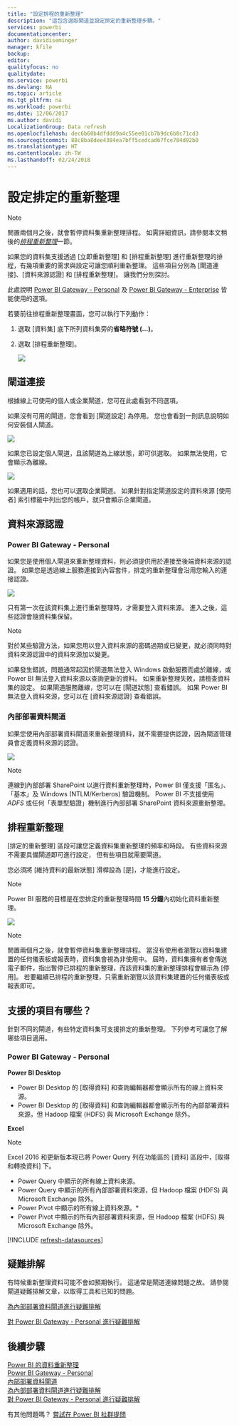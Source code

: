 ```yaml
---
title: "設定排程的重新整理"
description: "這包含選取閘道並設定排定的重新整理步驟。"
services: powerbi
documentationcenter: 
author: davidiseminger
manager: kfile
backup: 
editor: 
qualityfocus: no
qualitydate: 
ms.service: powerbi
ms.devlang: NA
ms.topic: article
ms.tgt_pltfrm: na
ms.workload: powerbi
ms.date: 12/06/2017
ms.author: davidi
LocalizationGroup: Data refresh
ms.openlocfilehash: dec6b60b4dfddd9a4c55ee01cb7b9dc6b8c71cd3
ms.sourcegitcommit: 88c8ba8dee4384ea7bff5cedcad67fce784d92b0
ms.translationtype: HT
ms.contentlocale: zh-TW
ms.lasthandoff: 02/24/2018
---
```

# <a name="configuring-scheduled-refresh"></a>設定排定的重新整理

>[!NOTE]
>閒置兩個月之後，就會暫停資料集重新整理排程。 如需詳細資訊，請參閱本文稍後的[*排程重新整理*](#schedule-refresh)一節。
> 
> 

如果您的資料集支援透過 [立即重新整理] 和 [排程重新整理] 進行重新整理的排程，有幾項重要的需求與設定可讓您順利重新整理。 這些項目分別為 [閘道連接]、[資料來源認證] 和 [排程重新整理]。 讓我們分別探討。

此處說明 [Power BI Gateway - Personal](personal-gateway.md) 及 [Power BI Gateway - Enterprise](service-gateway-onprem.md) 皆能使用的選項。

若要前往排程重新整理畫面，您可以執行下列動作：

1. 選取 [資料集] 底下所列資料集旁的**省略符號 (...)**。
2. 選取 [排程重新整理]。
   
    ![](media/refresh-scheduled-refresh/dataset-menu.png)

## <a name="gateway-connection"></a>閘道連接
根據線上可使用的個人或企業閘道，您可在此處看到不同選項。

如果沒有可用的閘道，您會看到 [閘道設定] 為停用。 您也會看到一則訊息說明如何安裝個人閘道。

![](media/refresh-scheduled-refresh/gateway-not-configured.png)

如果您已設定個人閘道，且該閘道為上線狀態，即可供選取。 如果無法使用，它會顯示為離線。

![](media/refresh-scheduled-refresh/gateway-connection.png)

如果適用的話，您也可以選取企業閘道。 如果針對指定閘道設定的資料來源 [使用者] 索引標籤中列出您的帳戶，就只會顯示企業閘道。

## <a name="data-source-credentials"></a>資料來源認證
### <a name="power-bi-gateway---personal"></a>Power BI Gateway - Personal
如果您是使用個人閘道來重新整理資料，則必須提供用於連接至後端資料來源的認證。 如果您是透過線上服務連接到內容套件，排定的重新整理會沿用您輸入的連接認證。

![](media/refresh-scheduled-refresh/data-source-credentials-pgw.png)

只有第一次在該資料集上進行重新整理時，才需要登入資料來源。 進入之後，這些認證會隨資料集保留。

> [!NOTE]
> 對於某些驗證方法，如果您用以登入資料來源的密碼過期或已變更，就必須同時對資料來源認證中的資料來源加以變更。
> 
> 

如果發生錯誤，問題通常起因於閘道無法登入 Windows 啟動服務而處於離線，或 Power BI 無法登入資料來源以查詢更新的資料。 如果重新整理失敗，請檢查資料集的設定。 如果閘道服務離線，您可以在 [閘道狀態] 查看錯誤。 如果 Power BI 無法登入資料來源，您可以在 [資料來源認證] 查看錯誤。

### <a name="on-premises-data-gateway"></a>內部部署資料閘道
如果您使用內部部署資料閘道來重新整理資料，就不需要提供認證，因為閘道管理員會定義資料來源的認證。

![](media/refresh-scheduled-refresh/data-source-credentials-egw.png)

> [!NOTE]
> 連線到內部部署 SharePoint 以進行資料重新整理時，Power BI 僅支援「匿名」、「基本」及 Windows (NTLM/Kerberos) 驗證機制。 Power BI 不支援使用 *ADFS* 或任何「表單型驗證」機制進行內部部署 SharePoint 資料來源重新整理。
> 
> 

## <a name="schedule-refresh"></a>排程重新整理
[排定的重新整理] 區段可讓您定義資料集重新整理的頻率和時段。 有些資料來源不需要具備閘道即可進行設定， 但有些項目就需要閘道。

您必須將 [維持資料的最新狀態] 滑桿設為 [是]，才能進行設定。

> [!NOTE]
> Power BI 服務的目標是在您排定的重新整理時間 **15 分鐘**內初始化資料重新整理。
> 
> 

![](media/refresh-scheduled-refresh/scheduled-refresh.png)

> [!NOTE]
> 閒置兩個月之後，就會暫停資料集重新整理排程。 當沒有使用者瀏覽以資料集建置的任何儀表板或報表時，資料集會視為非使用中。 屆時，資料集擁有者會傳送電子郵件，指出暫停已排程的重新整理，而該資料集的重新整理排程會顯示為 [停用]。 若要繼續已排程的重新整理，只需重新瀏覽以該資料集建置的任何儀表板或報表即可。
> 
> 

## <a name="whats-supported"></a>支援的項目有哪些？
針對不同的閘道，有些特定資料集可支援排定的重新整理。 下列參考可讓您了解哪些項目適用。

### <a name="power-bi-gateway---personal"></a>Power BI Gateway - Personal
**Power BI Desktop**

* Power BI Desktop 的 [取得資料] 和查詢編輯器都會顯示所有的線上資料來源。
* Power BI Desktop 的 [取得資料] 和查詢編輯器都會顯示所有的內部部署資料來源，但 Hadoop 檔案 (HDFS) 與 Microsoft Exchange 除外。

**Excel**

> [!NOTE]
> Excel 2016 和更新版本現已將 Power Query 列在功能區的 [資料] 區段中，[取得和轉換資料] 下。
> 
> 

* Power Query 中顯示的所有線上資料來源。
* Power Query 中顯示的所有內部部署資料來源，但 Hadoop 檔案 (HDFS) 與 Microsoft Exchange 除外。
* Power Pivot 中顯示的所有線上資料來源。\*
* Power Pivot 中顯示的所有內部部署資料來源，但 Hadoop 檔案 (HDFS) 與 Microsoft Exchange 除外。

<!-- Refresh Data sources-->
[!INCLUDE [refresh-datasources](./includes/refresh-datasources.md)]

## <a name="troubleshooting"></a>疑難排解
有時候重新整理資料可能不會如預期執行。 這通常是閘道連線問題之故。 請參閱閘道疑難排解文章，以取得工具和已知的問題。

[為內部部署資料閘道進行疑難排解](service-gateway-onprem-tshoot.md)

[對 Power BI Gateway - Personal 進行疑難排解](service-admin-troubleshooting-power-bi-personal-gateway.md)

## <a name="next-steps"></a>後續步驟
[Power BI 的資料重新整理](refresh-data.md)  
[Power BI Gateway - Personal](personal-gateway.md)  
[內部部署資料閘道](service-gateway-onprem.md)  
[為內部部署資料閘道進行疑難排解](service-gateway-onprem-tshoot.md)  
[對 Power BI Gateway - Personal 進行疑難排解](service-admin-troubleshooting-power-bi-personal-gateway.md)  

有其他問題嗎？ [嘗試在 Power BI 社群提問](http://community.powerbi.com/)

